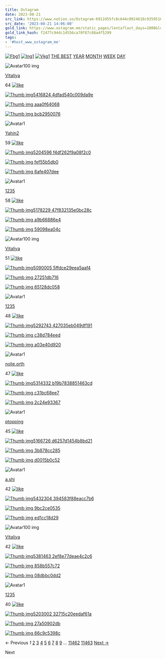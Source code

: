 ```yaml
---
title: Ostagram
date: 2023-08-21
src_link: https://www.notion.so/Ostagram-6912d55fc8c644c0924610c9359516d0
src_date: '2023-08-21 14:06:00'
gold_link: https://www.ostagram.me/static_pages/lenta?last_days=1000&locale=en
gold_link_hash: f2477c94dc14556ca70f87c88a4f5299
tags:
- '#host_www_ostagram_me'
---
```






  

[![Fbg1](/fbg1.png)](https://www.facebook.com/ostagram/)
[![Ing1](/ing1.png)](https://www.instagram.com/ostagram.ru/)
[![Vkg1](/vkg1.png)](https://vk.com/ostagram_ru)
[THE BEST](/static_pages/lenta?last_days=10000&locale=en)
[YEAR](/static_pages/lenta?last_days=365&locale=en)
[MONTH](/static_pages/lenta?last_days=30&locale=en)
[WEEK](/static_pages/lenta?last_days=7&locale=en)
[DAY](/static_pages/lenta?last_days=1&locale=en)



![Avatar100 img](https://ostagram1.ams3.cdn.digitaloceanspaces.com/uploads/client/avatar/162973/avatar100_img.jpg)


[Vitaliya](/static_pages/lenta?client_id=162973&locale=en "Look all images this author")





64
[![like](/like.png)](/clients/sign_up?locale=en)




[![Thumb img5416824 4dfad540c009da9e](https://ostagram1.ams3.cdn.digitaloceanspaces.com/uploads/pimage/imageurl/5624305/thumb_img5416824_4dfad540c009da9e.jpg)](/clients/sign_up?locale=en)





[![Thumb img aaa0f64068](https://ostagram1.ams3.cdn.digitaloceanspaces.com/uploads/content/image/2922200/thumb_img_aaa0f64068.jpg)](https://ostagram1.ams3.cdn.digitaloceanspaces.com/uploads/content/image/2922200/img_aaa0f64068.jpg)


[![Thumb img bcb2950076](https://ostagram1.ams3.cdn.digitaloceanspaces.com/uploads/style/image/1007080/thumb_img_bcb2950076.jpg)](/static_pages/lenta?locale=en&style_id=1007080 "Look all images in this style")



![Avatar1](/avatar1.png)


[Yahin2](/static_pages/lenta?client_id=985299&locale=en "Look all images this author")





59
[![like](/like.png)](/clients/sign_up?locale=en)




[![Thumb img5204596 f4df262f9a08f2c0](https://ostagram1.ams3.cdn.digitaloceanspaces.com/uploads/pimage/imageurl/5427761/thumb_img5204596_f4df262f9a08f2c0.jpg)](/clients/sign_up?locale=en)





[![Thumb img fef55b5db0](https://ostagram1.ams3.cdn.digitaloceanspaces.com/uploads/content/image/2836984/thumb_img_fef55b5db0.jpg)](https://ostagram1.ams3.cdn.digitaloceanspaces.com/uploads/content/image/2836984/img_fef55b5db0.jpg)


[![Thumb img 6afe407dee](https://ostagram1.ams3.cdn.digitaloceanspaces.com/uploads/style/image/999390/thumb_img_6afe407dee.jpg)](/static_pages/lenta?locale=en&style_id=999390 "Look all images in this style")



![Avatar1](/avatar1.png)


[1235](/static_pages/lenta?client_id=833007&locale=en "Look all images this author")





58
[![like](/like.png)](/clients/sign_up?locale=en)




[![Thumb img5178229 47f832135e0bc28c](https://ostagram1.ams3.cdn.digitaloceanspaces.com/uploads/pimage/imageurl/5403184/thumb_img5178229_47f832135e0bc28c.jpg)](/clients/sign_up?locale=en)





[![Thumb img a9b66886e4](https://ostagram1.ams3.cdn.digitaloceanspaces.com/uploads/content/image/2825754/thumb_img_a9b66886e4.jpg)](https://ostagram1.ams3.cdn.digitaloceanspaces.com/uploads/content/image/2825754/img_a9b66886e4.jpg)


[![Thumb img 59098ea04c](https://ostagram1.ams3.cdn.digitaloceanspaces.com/uploads/style/image/989847/thumb_img_59098ea04c.jpg)](/static_pages/lenta?locale=en&style_id=989847 "Look all images in this style")



![Avatar100 img](https://ostagram1.ams3.cdn.digitaloceanspaces.com/uploads/client/avatar/162973/avatar100_img.jpg)


[Vitaliya](/static_pages/lenta?client_id=162973&locale=en "Look all images this author")





51
[![like](/like.png)](/clients/sign_up?locale=en)




[![Thumb img5090005 5ffdce29eea5aaf4](https://ostagram1.ams3.cdn.digitaloceanspaces.com/uploads/pimage/imageurl/5321083/thumb_img5090005_5ffdce29eea5aaf4.jpg)](/clients/sign_up?locale=en)





[![Thumb img 27251db716](https://ostagram1.ams3.cdn.digitaloceanspaces.com/uploads/content/image/2790004/thumb_img_27251db716.jpg)](https://ostagram1.ams3.cdn.digitaloceanspaces.com/uploads/content/image/2790004/img_27251db716.jpg)


[![Thumb img 65128dc058](https://ostagram1.ams3.cdn.digitaloceanspaces.com/uploads/style/image/943031/thumb_img_65128dc058.jpg)](/static_pages/lenta?locale=en&style_id=943031 "Look all images in this style")



![Avatar1](/avatar1.png)


[1235](/static_pages/lenta?client_id=833007&locale=en "Look all images this author")





48
[![like](/like.png)](/clients/sign_up?locale=en)




[![Thumb img5292743 427035eb049df191](https://ostagram1.ams3.cdn.digitaloceanspaces.com/uploads/pimage/imageurl/5508580/thumb_img5292743_427035eb049df191.jpg)](/clients/sign_up?locale=en)





[![Thumb img c38d784eed](https://ostagram1.ams3.cdn.digitaloceanspaces.com/uploads/content/image/2874330/thumb_img_c38d784eed.jpg)](https://ostagram1.ams3.cdn.digitaloceanspaces.com/uploads/content/image/2874330/img_c38d784eed.jpg)


[![Thumb img a03e40d920](https://ostagram1.ams3.cdn.digitaloceanspaces.com/uploads/style/image/945960/thumb_img_a03e40d920.jpg)](/static_pages/lenta?locale=en&style_id=945960 "Look all images in this style")



![Avatar1](/avatar1.png)


[nolie.orth](/static_pages/lenta?client_id=409351&locale=en "Look all images this author")





47
[![like](/like.png)](/clients/sign_up?locale=en)




[![Thumb img5314332 b19b7838851463cd](https://ostagram1.ams3.cdn.digitaloceanspaces.com/uploads/pimage/imageurl/5527469/thumb_img5314332_b19b7838851463cd.jpg)](/clients/sign_up?locale=en)





[![Thumb img c31bc68ee7](https://ostagram1.ams3.cdn.digitaloceanspaces.com/uploads/content/image/2877300/thumb_img_c31bc68ee7.jpg)](https://ostagram1.ams3.cdn.digitaloceanspaces.com/uploads/content/image/2877300/img_c31bc68ee7.jpg)


[![Thumb img 2c24e93367](https://ostagram1.ams3.cdn.digitaloceanspaces.com/uploads/style/image/1016756/thumb_img_2c24e93367.jpg)](/static_pages/lenta?locale=en&style_id=1016756 "Look all images in this style")



![Avatar1](/avatar1.png)


[ptopping](/static_pages/lenta?client_id=864197&locale=en "Look all images this author")





45
[![like](/like.png)](/clients/sign_up?locale=en)




[![Thumb img5166726 d6257d1454b8bd21](https://ostagram1.ams3.cdn.digitaloceanspaces.com/uploads/pimage/imageurl/5391516/thumb_img5166726_d6257d1454b8bd21.jpg)](/clients/sign_up?locale=en)





[![Thumb img 3b878cc285](https://ostagram1.ams3.cdn.digitaloceanspaces.com/uploads/content/image/2820763/thumb_img_3b878cc285.jpg)](https://ostagram1.ams3.cdn.digitaloceanspaces.com/uploads/content/image/2820763/img_3b878cc285.jpg)


[![Thumb img d0015b0c52](https://ostagram1.ams3.cdn.digitaloceanspaces.com/uploads/style/image/973768/thumb_img_d0015b0c52.jpg)](/static_pages/lenta?locale=en&style_id=973768 "Look all images in this style")



![Avatar1](/avatar1.png)


[a.shi](/static_pages/lenta?client_id=546354&locale=en "Look all images this author")





42
[![like](/like.png)](/clients/sign_up?locale=en)




[![Thumb img5432304 394583f88eacc7b6](https://ostagram1.ams3.cdn.digitaloceanspaces.com/uploads/pimage/imageurl/5638689/thumb_img5432304_394583f88eacc7b6.jpg)](/clients/sign_up?locale=en)





[![Thumb img 9bc2ce0535](https://ostagram1.ams3.cdn.digitaloceanspaces.com/uploads/content/image/2927099/thumb_img_9bc2ce0535.jpg)](https://ostagram1.ams3.cdn.digitaloceanspaces.com/uploads/content/image/2927099/img_9bc2ce0535.jpg)


[![Thumb img ed1cc18d29](https://ostagram1.ams3.cdn.digitaloceanspaces.com/uploads/style/image/936584/thumb_img_ed1cc18d29.jpg)](/static_pages/lenta?locale=en&style_id=936584 "Look all images in this style")



![Avatar100 img](https://ostagram1.ams3.cdn.digitaloceanspaces.com/uploads/client/avatar/162973/avatar100_img.jpg)


[Vitaliya](/static_pages/lenta?client_id=162973&locale=en "Look all images this author")





42
[![like](/like.png)](/clients/sign_up?locale=en)




[![Thumb img5381463 2ef8e77deae4c2c6](https://ostagram1.ams3.cdn.digitaloceanspaces.com/uploads/pimage/imageurl/5589764/thumb_img5381463_2ef8e77deae4c2c6.jpg)](/clients/sign_up?locale=en)





[![Thumb img 858b557c72](https://ostagram1.ams3.cdn.digitaloceanspaces.com/uploads/content/image/2887481/thumb_img_858b557c72.jpg)](https://ostagram1.ams3.cdn.digitaloceanspaces.com/uploads/content/image/2887481/img_858b557c72.jpg)


[![Thumb img 08dbbc0dd2](https://ostagram1.ams3.cdn.digitaloceanspaces.com/uploads/style/image/928620/thumb_img_08dbbc0dd2.jpg)](/static_pages/lenta?locale=en&style_id=928620 "Look all images in this style")



![Avatar1](/avatar1.png)


[1235](/static_pages/lenta?client_id=833007&locale=en "Look all images this author")





40
[![like](/like.png)](/clients/sign_up?locale=en)




[![Thumb img5203002 32715c20eedaf61a](https://ostagram1.ams3.cdn.digitaloceanspaces.com/uploads/pimage/imageurl/5426141/thumb_img5203002_32715c20eedaf61a.jpg)](/clients/sign_up?locale=en)





[![Thumb img 27a50902db](https://ostagram1.ams3.cdn.digitaloceanspaces.com/uploads/content/image/2831622/thumb_img_27a50902db.jpg)](https://ostagram1.ams3.cdn.digitaloceanspaces.com/uploads/content/image/2831622/img_27a50902db.jpg)


[![Thumb img 66c9c5398c](https://ostagram1.ams3.cdn.digitaloceanspaces.com/uploads/style/image/669750/thumb_img_66c9c5398c.jpg)](/static_pages/lenta?locale=en&style_id=669750 "Look all images in this style")




← Previous *1* [2](/static_pages/lenta?last_days=1000&locale=en&page=2) [3](/static_pages/lenta?last_days=1000&locale=en&page=3) [4](/static_pages/lenta?last_days=1000&locale=en&page=4) [5](/static_pages/lenta?last_days=1000&locale=en&page=5) [6](/static_pages/lenta?last_days=1000&locale=en&page=6) [7](/static_pages/lenta?last_days=1000&locale=en&page=7) [8](/static_pages/lenta?last_days=1000&locale=en&page=8) [9](/static_pages/lenta?last_days=1000&locale=en&page=9) … [11462](/static_pages/lenta?last_days=1000&locale=en&page=11462) [11463](/static_pages/lenta?last_days=1000&locale=en&page=11463) [Next →](/static_pages/lenta?last_days=1000&locale=en&page=2)


  



Next